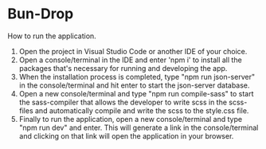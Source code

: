 # Bun-Drop

How to run the application.
1. Open the project in Visual Studio Code or another IDE of your choice.
2. Open a console/terminal in the IDE and enter 'npm i' to install all the packages that's necessary for running and developing the app.
3. When the installation process is completed, type "npm run json-server" in the console/terminal and hit enter to start the json-server database.
4. Open a new console/terminal and type "npm run compile-sass" to start the sass-compiler that allows the developer to write scss in the scss-files and automatically compile and write the scss to the style.css file.
5. Finally to run the application, open a new console/terminal and type "npm run dev" and enter. This will generate a link in the console/terminal and clicking on that link will open the application in your browser.

